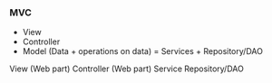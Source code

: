 ### MVC

- View
- Controller
- Model (Data + operations on data) = Services + Repository/DAO

View (Web part)
Controller (Web part)
Service
Repository/DAO